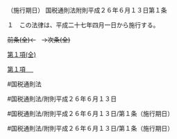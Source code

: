 （施行期日）
国税通則法附則平成２６年６月１３日第１条

１　この法律は、平成二十七年四月一日から施行する。

~~前条(全)←~~　~~→次条(全)~~

[第１項(全)](国税通則法＿＿＿＿附則平成２６年６月１３日第１条第１項_.md)  

[第１項 　 ](国税通則法＿＿＿＿附則平成２６年６月１３日第１条第１項.md)  

#国税通則法

#国税通則法/附則平成２６年６月１３日

#国税通則法/附則平成２６年６月１３日/第１条（施行期日）

#国税通則法/附則平成２６年６月１３日/第１条（施行期日）


